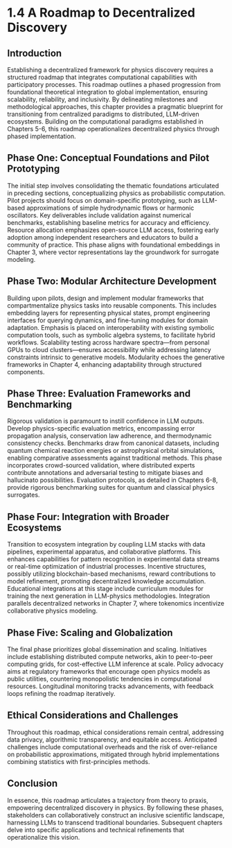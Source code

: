 # 1.4 A Roadmap to Decentralized Discovery

## Introduction

Establishing a decentralized framework for physics discovery requires a structured roadmap that integrates computational capabilities with participatory processes. This roadmap outlines a phased progression from foundational theoretical integration to global implementation, ensuring scalability, reliability, and inclusivity. By delineating milestones and methodological approaches, this chapter provides a pragmatic blueprint for transitioning from centralized paradigms to distributed, LLM-driven ecosystems. Building on the computational paradigms established in Chapters 5-6, this roadmap operationalizes decentralized physics through phased implementation.

## Phase One: Conceptual Foundations and Pilot Prototyping

The initial step involves consolidating the thematic foundations articulated in preceding sections, conceptualizing physics as probabilistic computation. Pilot projects should focus on domain-specific prototyping, such as LLM-based approximations of simple hydrodynamic flows or harmonic oscillators. Key deliverables include validation against numerical benchmarks, establishing baseline metrics for accuracy and efficiency. Resource allocation emphasizes open-source LLM access, fostering early adoption among independent researchers and educators to build a community of practice. This phase aligns with foundational embeddings in Chapter 3, where vector representations lay the groundwork for surrogate modeling.

## Phase Two: Modular Architecture Development

Building upon pilots, design and implement modular frameworks that compartmentalize physics tasks into reusable components. This includes embedding layers for representing physical states, prompt engineering interfaces for querying dynamics, and fine-tuning modules for domain adaptation. Emphasis is placed on interoperability with existing symbolic computation tools, such as symbolic algebra systems, to facilitate hybrid workflows. Scalability testing across hardware spectra—from personal GPUs to cloud clusters—ensures accessibility while addressing latency constraints intrinsic to generative models. Modularity echoes the generative frameworks in Chapter 4, enhancing adaptability through structured components.

## Phase Three: Evaluation Frameworks and Benchmarking

Rigorous validation is paramount to instill confidence in LLM outputs. Develop physics-specific evaluation metrics, encompassing error propagation analysis, conservation law adherence, and thermodynamic consistency checks. Benchmarks draw from canonical datasets, including quantum chemical reaction energies or astrophysical orbital simulations, enabling comparative assessments against traditional methods. This phase incorporates crowd-sourced validation, where distributed experts contribute annotations and adversarial testing to mitigate biases and hallucinato possibilities. Evaluation protocols, as detailed in Chapters 6-8, provide rigorous benchmarking suites for quantum and classical physics surrogates.

## Phase Four: Integration with Broader Ecosystems

Transition to ecosystem integration by coupling LLM stacks with data pipelines, experimental apparatus, and collaborative platforms. This enhances capabilities for pattern recognition in experimental data streams or real-time optimization of industrial processes. Incentive structures, possibly utilizing blockchain-based mechanisms, reward contributions to model refinement, promoting decentralized knowledge accumulation. Educational integrations at this stage include curriculum modules for training the next generation in LLM-physics methodologies. Integration parallels decentralized networks in Chapter 7, where tokenomics incentivize collaborative physics modeling.

## Phase Five: Scaling and Globalization

The final phase prioritizes global dissemination and scaling. Initiatives include establishing distributed compute networks, akin to peer-to-peer computing grids, for cost-effective LLM inference at scale. Policy advocacy aims at regulatory frameworks that encourage open physics models as public utilities, countering monopolistic tendencies in computational resources. Longitudinal monitoring tracks advancements, with feedback loops refining the roadmap iteratively.

## Ethical Considerations and Challenges

Throughout this roadmap, ethical considerations remain central, addressing data privacy, algorithmic transparency, and equitable access. Anticipated challenges include computational overheads and the risk of over-reliance on probabilistic approximations, mitigated through hybrid implementations combining statistics with first-principles methods.

## Conclusion

In essence, this roadmap articulates a trajectory from theory to praxis, empowering decentralized discovery in physics. By following these phases, stakeholders can collaboratively construct an inclusive scientific landscape, harnessing LLMs to transcend traditional boundaries. Subsequent chapters delve into specific applications and technical refinements that operationalize this vision.